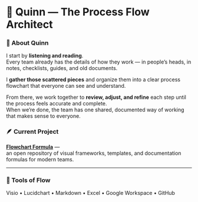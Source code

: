 # 🧩 Quinn — The Process Flow Architect  

### 🌿 About Quinn
I start by **listening and reading**.  
Every team already has the details of how they work — in people’s heads, in notes, checklists, guides, and old documents.  

I **gather those scattered pieces** and organize them into a clear process flowchart that everyone can see and understand.  

From there, we work together to **review, adjust, and refine** each step until the process feels accurate and complete.  
When we’re done, the team has one shared, documented way of working that makes sense to everyone.

### 🪶 Current Project
**[Flowchart Formula](https://github.com/FlowchartFormula)** —  
an open repository of visual frameworks, templates, and documentation formulas for modern teams.  

---

### 🧰 Tools of Flow
Visio • Lucidchart • Markdown • Excel • Google Workspace • GitHub  
